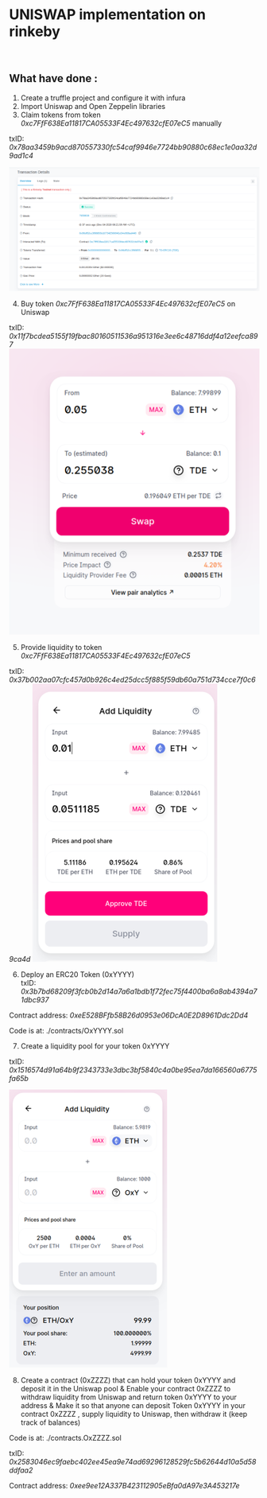 # UNISWAP implementation on rinkeby
<br>

## What have done :
1) Create a truffle project and configure it with infura 
2) Import Uniswap and Open Zeppelin libraries 
3) Claim tokens from token *0xc7FfF638Ea11817CA05533F4Ec497632cfE07eC5* manually

txID: *0x78aa3459b9acd870557330fc54caf9946e7724bb90880c68ec1e0aa32d9ad1c4*
   
   ![pic1](png/ClaimToken.png)

4) Buy token *0xc7FfF638Ea11817CA05533F4Ec497632cfE07eC5* on Uniswap

txID: *0x11f7bcdea5155f19fbac80160511536a951316e3ee6c48716ddf4a12eefca897*
    ![pic2](png/manuallyBuyToken.png)

5) Provide liquidity to token *0xc7FfF638Ea11817CA05533F4Ec497632cfE07eC5*

txID: *0x37b002aa07cfc457d0b926c4ed25dcc5f885f59db60a751d734cce7f0c69ca4d*
    ![pic3](png/liquidityPool.png)

6) Deploy an ERC20 Token (0xYYYY)  
txID: *0x3b7bd68209f3fcb0b2d14a7a6a1bdb1f72fec75f4400ba6a8ab4394a71dbc937*

Contract address: *0xeE528BFfb58B26d0953e06DcA0E2D8961Ddc2Dd4*

Code is at: ./contracts/OxYYYY.sol

7) Create a liquidity pool for your token 0xYYYY

txID: *0x1516574d91a64b9f2343733e3dbc3bf5840c4a0be95ea7da166560a6775fa65b*

![pic4](png/createLiquidityPool.png)

8) Create a contract (0xZZZZ) that can hold your token 0xYYYY and deposit it in the Uniswap pool 
&
Enable your contract 0xZZZZ to withdraw liquidity from Uniswap and return token 0xYYYY to your address
&
Make it so that anyone can deposit Token 0xYYYY in your contract 0xZZZZ , supply liquidity to Uniswap, then withdraw it (keep track of balances)


Code is at: ./contracts.OxZZZZ.sol

txID: *0x2583046ec9faebc402ee45ea9e74ad69296128529fc5b62644d10a5d58ddfaa2*

Contract address: *0xee9ee12A337B423112905eBfa0dA97e3A453217e*